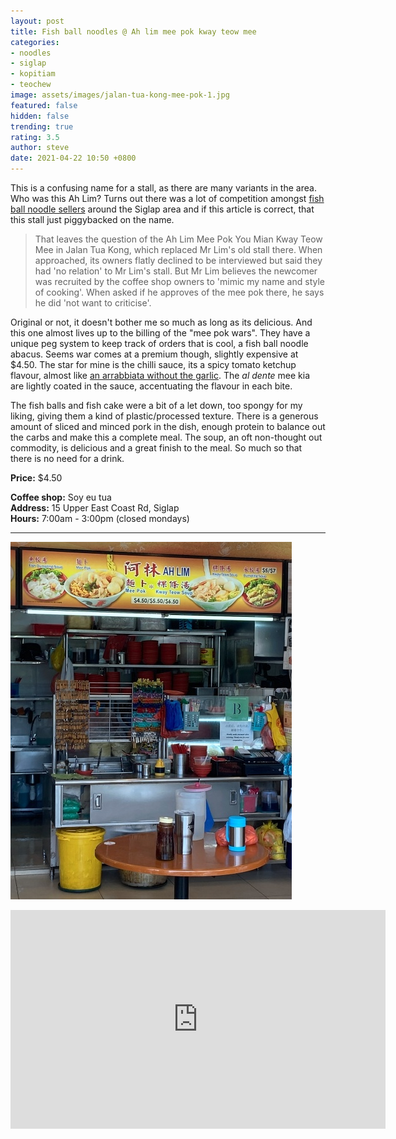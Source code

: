 ```yaml
---
layout: post
title: Fish ball noodles @ Ah lim mee pok kway teow mee
categories:
- noodles
- siglap
- kopitiam
- teochew
image: assets/images/jalan-tua-kong-mee-pok-1.jpg
featured: false
hidden: false
trending: true
rating: 3.5
author: steve
date: 2021-04-22 10:50 +0800
---
```

This is a confusing name for a stall, as there are many variants in the area. Who was this Ah Lim? Turns out there was a lot of competition amongst [fish ball noodle sellers](https://www.straitstimes.com/lifestyle/food/mee-pok-war-clone-wars) around the Siglap area and if this article is correct, that this stall just piggybacked on the name.

> That leaves the question of the Ah Lim Mee Pok You Mian Kway Teow Mee in Jalan Tua Kong, which replaced Mr Lim's old stall there. When approached, its owners flatly declined to be interviewed but said they had 'no relation' to Mr Lim's stall. But Mr Lim believes the newcomer was recruited by the coffee shop owners to 'mimic my name and style of cooking'. When asked if he approves of the mee pok there, he says he did 'not want to criticise'.

Original or not, it doesn't bother me so much as long as its delicious. And this one almost lives up to the billing of the "mee pok wars". They have a unique peg system to keep track of orders that is cool, a fish ball noodle abacus. Seems war comes at a premium though, slightly expensive at $4.50. The star for mine is the chilli sauce, its a spicy tomato ketchup flavour, almost like [an arrabbiata without the garlic](https://en.wikipedia.org/wiki/Arrabbiata_sauce). The *al dente* mee kia are lightly coated in the sauce, accentuating the flavour in each bite.

The fish balls and fish cake were a bit of a let down, too spongy for my liking, giving them a kind of plastic/processed texture. There is a generous amount of sliced and minced pork in the dish, enough protein to balance out the carbs and make this a complete meal. The soup, an oft non-thought out commodity, is delicious and a great finish to the meal. So much so that there is no need for a drink.

**Price:** $4.50  

**Coffee shop:**  Soy eu tua  
**Address:** 15 Upper East Coast Rd, Siglap  
**Hours:** 7:00am - 3:00pm (closed mondays)  

***

![Ah lim mee pok kway teow mee](/assets/images/jalan-tua-kong-mee-pok-2.jpg "Ah lim mee pok kway teow mee")

<iframe src="https://www.google.com/maps/embed?pb=!1m14!1m8!1m3!1d15955.08339107152!2d103.9257479!3d1.312931!3m2!1i1024!2i768!4f13.1!3m3!1m2!1s0x0%3A0x2e291e2efa1806eb!2sSoy%20Eu%20Tua%20Coffee%20Shop!5e0!3m2!1sen!2ssg!4v1619059514337!5m2!1sen!2ssg" width="600" height="350" style="border:0;" allowfullscreen="" loading="lazy"></iframe>